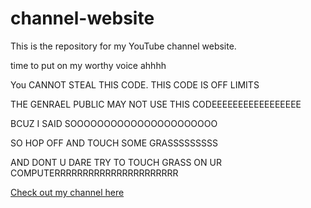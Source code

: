 # channel-website
This is the repository for my YouTube channel website.

time to put on my worthy voice ahhhh

You CANNOT STEAL THIS CODE. THIS CODE IS OFF LIMITS

THE GENRAEL PUBLIC MAY NOT USE THIS CODEEEEEEEEEEEEEEEEE

BCUZ I SAID SOOOOOOOOOOOOOOOOOOOOOO

SO HOP OFF AND TOUCH SOME GRASSSSSSSSS

AND DONT U DARE TRY TO TOUCH GRASS ON UR COMPUTERRRRRRRRRRRRRRRRRRRRRR

<a href="https://www.youtube.com/@nineteenten123" target="_blank">Check out my channel here</a>
